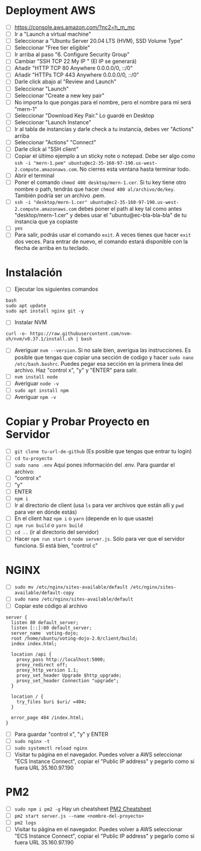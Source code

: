 
# Deployment AWS

- [ ] https://console.aws.amazon.com/?nc2=h_m_mc
- [ ] Ir a "Launch a virtual machine"
- [ ] Seleccionar a "Ubuntu Server 20.04 LTS (HVM), SSD Volume Type"
- [ ] Seleccionar "Free tier eligible"
- [ ] Ir arriba al paso "6. Configure Security Group"
- [ ] Cambiar "SSH TCP 22 My IP " (El IP se generará)
- [ ] Añadir "HTTP TCP 80 Anywhere 0.0.0.0/0, ::/0"
- [ ] Añadir "HTTPs TCP 443 Anywhere 0.0.0.0/0, ::/0"
- [ ] Darle click abajo al "Review and Launch"
- [ ] Seleccionar "Launch"
- [ ] Seleccionar "Create a new key pair"
- [ ] No importa lo que pongas para el nombre, pero el nombre para mi será "mern-1"
- [ ] Seleccionar "Download Key Pair." Lo guardé en Desktop
- [ ] Seleccionar "Launch Instance"
- [ ] Ir al tabla de instancias y darle check a tu instancia, debes ver "Actions" arriba
- [ ] Seleccionar "Actions" "Connect"
- [ ] Darle click al "SSH client"
- [ ] Copiar el ùltimo ejemplo a un sticky note o notepad. Debe ser algo como `ssh -i "mern-1.pem" ubuntu@ec2-35-160-97-190.us-west-2.compute.amazonaws.com`. No cierres esta ventana hasta terminar todo.
- [ ] Abrir el terminal
- [ ] Poner el comando `chmod 400 desktop/mern-1.cer`. Si tu key tiene otro nombre o path, tendràs que hacer `chmod 400 al/archivo/de/key`. También podría ser un archivo .pem.
- [ ] `ssh -i "desktop/mern-1.cer" ubuntu@ec2-35-160-97-190.us-west-2.compute.amazonaws.com` debes poner el path al key tal como antes "desktop/mern-1.cer" y debes usar el "ubuntu@ec-bla-bla-bla" de tu instancia que ya copiaste
- [ ] `yes`
- [ ] Para salir, podrás usar el comando `exit`. A veces tienes que hacer `exit` dos veces. Para entrar de nuevo, el comando estará disponible con la flecha de arriba en tu teclado.

# Instalación

- [ ] Ejecutar los siguientes comandos
```
bash
sudo apt update
sudo apt install nginx git -y
```
- [ ] Instalar NVM
```
curl -o- https://raw.githubusercontent.com/nvm-sh/nvm/v0.37.1/install.sh | bash
```
- [ ] Averiguar `nvm --version`. Si no sale bien, averigua las instrucciones. Es posible que tengas que copiar una sección de codigo y hacer `sudo nano /etc/bash.bashrc`. Puedes pegar esa sección en la primera linea del archivo. Haz "control x", "y" y "ENTER" para salir.
- [ ] `nvm install node`
- [ ] Averiguar `node -v`
- [ ] `sudo apt install npm`
- [ ] Averiguar `npm -v`

# Copiar y Probar Proyecto en Servidor

- [ ] `git clone tu-url-de-github` (Es posible que tengas que entrar tu login)
- [ ] `cd tu-proyecto`
- [ ] `sudo nano .env` Aquí pones información del .env. Para guardar el archivo:
 - [ ] "control x"
 - [ ] "y"
 - [ ] ENTER
- [ ] `npm i`
- [ ] Ir al directorio de client (usa `ls` para ver archivos que están allí y `pwd` para ver en dónde estás)
- [ ] En el client haz `npm i` o `yarn` (depende en lo que usaste)
- [ ] `npm run build` o `yarn build`
- [ ] `cd ..` (ir al directorio del servidor)
- [ ] Hacer `npm run start` o `node server.js`. Sólo para ver que el servidor funciona. Si está bien, "control c"

# NGINX

- [ ] `sudo mv /etc/nginx/sites-available/default /etc/nginx/sites-available/default-copy`
- [ ] `sudo nano /etc/nginx/sites-available/default`
- [ ] Copiar este código al archivo
```
server {
  listen 80 default_server;
  listen [::]:80 default_server;
  server_name  voting-dojo;
  root /home/ubuntu/voting-dojo-2.0/client/build;
  index index.html;

  location /api {
    proxy_pass http://localhost:5000;
    proxy_redirect off;
    proxy_http_version 1.1;
    proxy_set_header Upgrade $http_upgrade;
    proxy_set_header Connection "upgrade";
  }

  location / {
    try_files $uri $uri/ =404;
  }

  error_page 404 /index.html;
}
```
- [ ] Para guardar "control x", "y" y ENTER
- [ ] `sudo nginx -t`
- [ ] `sudo systemctl reload nginx`
- [ ] Visitar tu página en el navegador. Puedes volver a AWS seleccionar "ECS Instance Connect", copiar el "Public IP address" y pegarlo como si fuera URL 35.160.97.190

# PM2

- [ ] `sudo npm i pm2 -g` Hay un cheatsheet [PM2 Cheatsheet](https://devhints.io/pm2)
- [ ] `pm2 start server.js --name <nombre-del-proyecto>`
- [ ] `pm2 logs`
- [ ] Visitar tu página en el navegador. Puedes volver a AWS seleccionar "ECS Instance Connect", copiar el "Public IP address" y pegarlo como si fuera URL 35.160.97.190
